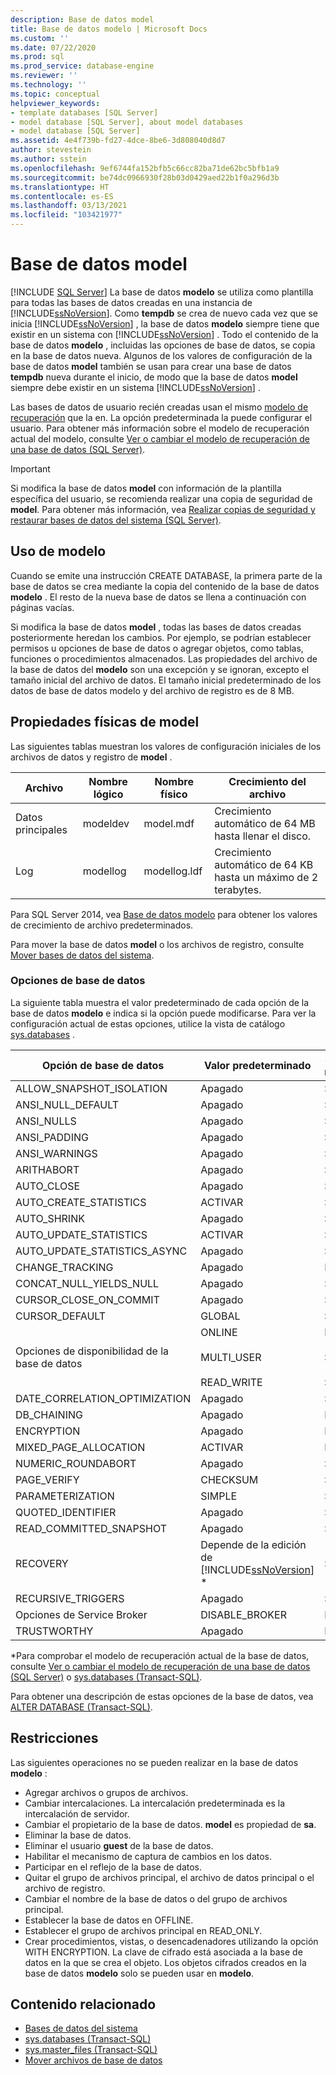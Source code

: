 ```yaml
---
description: Base de datos model
title: Base de datos modelo | Microsoft Docs
ms.custom: ''
ms.date: 07/22/2020
ms.prod: sql
ms.prod_service: database-engine
ms.reviewer: ''
ms.technology: ''
ms.topic: conceptual
helpviewer_keywords:
- template databases [SQL Server]
- model database [SQL Server], about model databases
- model database [SQL Server]
ms.assetid: 4e4f739b-fd27-4dce-8be6-3d808040d8d7
author: stevestein
ms.author: sstein
ms.openlocfilehash: 9ef6744fa152bfb5c66cc82ba71de62bc5bfb1a9
ms.sourcegitcommit: be74dc0966930f28b03d0429aed22b1f0a296d3b
ms.translationtype: HT
ms.contentlocale: es-ES
ms.lasthandoff: 03/13/2021
ms.locfileid: "103421977"
---
```

# <a name="model-database"></a>Base de datos model
 [!INCLUDE [SQL Server](../../includes/applies-to-version/sqlserver.md)]
   La base de datos **modelo** se utiliza como plantilla para todas las bases de datos creadas en una instancia de [!INCLUDE[ssNoVersion](../../includes/ssnoversion-md.md)]. Como **tempdb** se crea de nuevo cada vez que se inicia [!INCLUDE[ssNoVersion](../../includes/ssnoversion-md.md)] , la base de datos **modelo** siempre tiene que existir en un sistema con [!INCLUDE[ssNoVersion](../../includes/ssnoversion-md.md)] . Todo el contenido de la base de datos **modelo** , incluidas las opciones de base de datos, se copia en la base de datos nueva. Algunos de los valores de configuración de la base de datos **model** también se usan para crear una base de datos **tempdb** nueva durante el inicio, de modo que la base de datos **model** siempre debe existir en un sistema [!INCLUDE[ssNoVersion](../../includes/ssnoversion-md.md)] .  
  
 Las bases de datos de usuario recién creadas usan el mismo [modelo de recuperación](../../relational-databases/backup-restore/recovery-models-sql-server.md) que la en. La opción predeterminada la puede configurar el usuario. Para obtener más información sobre el modelo de recuperación actual del modelo, consulte [Ver o cambiar el modelo de recuperación de una base de datos &#40;SQL Server&#41;](../../relational-databases/backup-restore/view-or-change-the-recovery-model-of-a-database-sql-server.md).  
  
> [!IMPORTANT]  
>  Si modifica la base de datos **model** con información de la plantilla específica del usuario, se recomienda realizar una copia de seguridad de **model**. Para obtener más información, vea [Realizar copias de seguridad y restaurar bases de datos del sistema &#40;SQL Server&#41;](../../relational-databases/backup-restore/back-up-and-restore-of-system-databases-sql-server.md).  
  
## <a name="model-usage"></a>Uso de modelo  
 Cuando se emite una instrucción CREATE DATABASE, la primera parte de la base de datos se crea mediante la copia del contenido de la base de datos **modelo** . El resto de la nueva base de datos se llena a continuación con páginas vacías.  
  
 Si modifica la base de datos **model** , todas las bases de datos creadas posteriormente heredan los cambios. Por ejemplo, se podrían establecer permisos u opciones de base de datos o agregar objetos, como tablas, funciones o procedimientos almacenados. Las propiedades del archivo de la base de datos del **modelo** son una excepción y se ignoran, excepto el tamaño inicial del archivo de datos. El tamaño inicial predeterminado de los datos de base de datos modelo y del archivo de registro es de 8 MB.  
  
## <a name="physical-properties-of-model"></a>Propiedades físicas de model  
 Las siguientes tablas muestran los valores de configuración iniciales de los archivos de datos y registro de **model** .  
  
|Archivo|Nombre lógico|Nombre físico|Crecimiento del archivo|  
|----------|------------------|-------------------|-----------------|  
|Datos principales|modeldev|model.mdf|Crecimiento automático de 64 MB hasta llenar el disco.|  
|Log|modellog|modellog.ldf|Crecimiento automático de 64 KB hasta un máximo de 2 terabytes.|  

Para SQL Server 2014, vea [Base de datos modelo](/previous-versions/sql/2014/relational-databases/databases/model-database?view=sql-server-2014&preserve-view=true) para obtener los valores de crecimiento de archivo predeterminados.  

 Para mover la base de datos **model** o los archivos de registro, consulte [Mover bases de datos del sistema](../../relational-databases/databases/move-system-databases.md).  
  
### <a name="database-options"></a>Opciones de base de datos  
 La siguiente tabla muestra el valor predeterminado de cada opción de la base de datos **modelo** e indica si la opción puede modificarse. Para ver la configuración actual de estas opciones, utilice la vista de catálogo [sys.databases](../../relational-databases/system-catalog-views/sys-databases-transact-sql.md) .  
  
|Opción de base de datos|Valor predeterminado|Se puede modificar|  
|---------------------|-------------------|---------------------|  
|ALLOW_SNAPSHOT_ISOLATION|Apagado|Sí|  
|ANSI_NULL_DEFAULT|Apagado|Sí|  
|ANSI_NULLS|Apagado|Sí|  
|ANSI_PADDING|Apagado|Sí|  
|ANSI_WARNINGS|Apagado|Sí|  
|ARITHABORT|Apagado|Sí|  
|AUTO_CLOSE|Apagado|Sí|  
|AUTO_CREATE_STATISTICS|ACTIVAR|Sí|  
|AUTO_SHRINK|Apagado|Sí|  
|AUTO_UPDATE_STATISTICS|ACTIVAR|Sí|  
|AUTO_UPDATE_STATISTICS_ASYNC|Apagado|Sí|  
|CHANGE_TRACKING|Apagado|No|  
|CONCAT_NULL_YIELDS_NULL|Apagado|Sí|  
|CURSOR_CLOSE_ON_COMMIT|Apagado|Sí|  
|CURSOR_DEFAULT|GLOBAL|Sí|  
|Opciones de disponibilidad de la base de datos|ONLINE<br /><br /> MULTI_USER<br /><br /> READ_WRITE|No<br /><br /> Sí<br /><br /> Sí|  
|DATE_CORRELATION_OPTIMIZATION|Apagado|Sí|  
|DB_CHAINING|Apagado|No|  
|ENCRYPTION|Apagado|No|  
|MIXED_PAGE_ALLOCATION|ACTIVAR|No|  
|NUMERIC_ROUNDABORT|Apagado|Sí|  
|PAGE_VERIFY|CHECKSUM|Sí|  
|PARAMETERIZATION|SIMPLE|Sí|  
|QUOTED_IDENTIFIER|Apagado|Sí|  
|READ_COMMITTED_SNAPSHOT|Apagado|Sí|  
|RECOVERY|Depende de la edición de [!INCLUDE[ssNoVersion](../../includes/ssnoversion-md.md)] *|Sí|  
|RECURSIVE_TRIGGERS|Apagado|Sí|  
|Opciones de Service Broker|DISABLE_BROKER|No|  
|TRUSTWORTHY|Apagado|No|  
  
 *Para comprobar el modelo de recuperación actual de la base de datos, consulte [Ver o cambiar el modelo de recuperación de una base de datos &#40;SQL Server&#41;](../../relational-databases/backup-restore/view-or-change-the-recovery-model-of-a-database-sql-server.md) o [sys.databases &#40;Transact-SQL&#41;](../../relational-databases/system-catalog-views/sys-databases-transact-sql.md).  
  
 Para obtener una descripción de estas opciones de la base de datos, vea [ALTER DATABASE &#40;Transact-SQL&#41;](../../t-sql/statements/alter-database-transact-sql.md).  
  
## <a name="restrictions"></a>Restricciones  
 Las siguientes operaciones no se pueden realizar en la base de datos **modelo** :  
  
- Agregar archivos o grupos de archivos.  
- Cambiar intercalaciones. La intercalación predeterminada es la intercalación de servidor.  
- Cambiar el propietario de la base de datos. **model** es propiedad de **sa**.  
- Eliminar la base de datos.  
- Eliminar el usuario **guest** de la base de datos.  
- Habilitar el mecanismo de captura de cambios en los datos.  
- Participar en el reflejo de la base de datos.  
- Quitar el grupo de archivos principal, el archivo de datos principal o el archivo de registro.  
- Cambiar el nombre de la base de datos o del grupo de archivos principal.  
- Establecer la base de datos en OFFLINE.  
- Establecer el grupo de archivos principal en READ_ONLY.  
- Crear procedimientos, vistas, o desencadenadores utilizando la opción WITH ENCRYPTION. La clave de cifrado está asociada a la base de datos en la que se crea el objeto. Los objetos cifrados creados en la base de datos **modelo** solo se pueden usar en **modelo**.  
  
## <a name="related-content"></a>Contenido relacionado  
- [Bases de datos del sistema](../../relational-databases/databases/system-databases.md)  
- [sys.databases &#40;Transact-SQL&#41;](../../relational-databases/system-catalog-views/sys-databases-transact-sql.md)  
- [sys.master_files &#40;Transact-SQL&#41;](../../relational-databases/system-catalog-views/sys-master-files-transact-sql.md)  
- [Mover archivos de base de datos](../../relational-databases/databases/move-database-files.md)  
  
  
